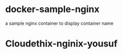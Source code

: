 # docker-sample-nginx
a sample nginx container to display container name
# Cloudethix-nginix-yousuf
